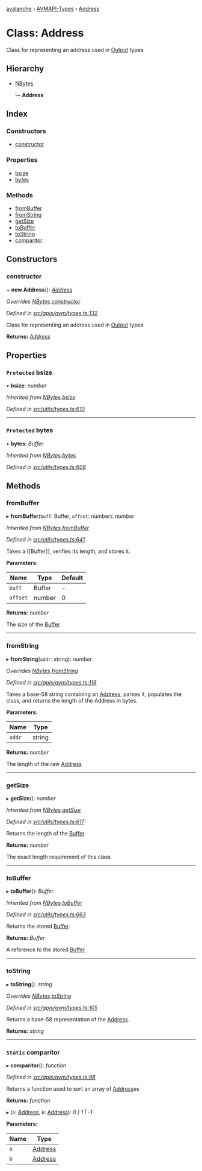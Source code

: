 [avalanche](../README.md) › [AVMAPI-Types](../modules/avmapi_types.md) › [Address](avmapi_types.address.md)

# Class: Address

Class for representing an address used in [Output](avmapi_outputs.output.md) types

## Hierarchy

* [NBytes](utils_types.nbytes.md)

  ↳ **Address**

## Index

### Constructors

* [constructor](avmapi_types.address.md#constructor)

### Properties

* [bsize](avmapi_types.address.md#protected-bsize)
* [bytes](avmapi_types.address.md#protected-bytes)

### Methods

* [fromBuffer](avmapi_types.address.md#frombuffer)
* [fromString](avmapi_types.address.md#fromstring)
* [getSize](avmapi_types.address.md#getsize)
* [toBuffer](avmapi_types.address.md#tobuffer)
* [toString](avmapi_types.address.md#tostring)
* [comparitor](avmapi_types.address.md#static-comparitor)

## Constructors

###  constructor

\+ **new Address**(): *[Address](avmapi_types.address.md)*

*Overrides [NBytes](utils_types.nbytes.md).[constructor](utils_types.nbytes.md#constructor)*

*Defined in [src/apis/avm/types.ts:132](https://github.com/ava-labs/avalanche.js/blob/eabcc2f/src/apis/avm/types.ts#L132)*

Class for representing an address used in [Output](avmapi_outputs.output.md) types

**Returns:** *[Address](avmapi_types.address.md)*

## Properties

### `Protected` bsize

• **bsize**: *number*

*Inherited from [NBytes](utils_types.nbytes.md).[bsize](utils_types.nbytes.md#protected-bsize)*

*Defined in [src/utils/types.ts:610](https://github.com/ava-labs/avalanche.js/blob/eabcc2f/src/utils/types.ts#L610)*

___

### `Protected` bytes

• **bytes**: *Buffer*

*Inherited from [NBytes](utils_types.nbytes.md).[bytes](utils_types.nbytes.md#protected-bytes)*

*Defined in [src/utils/types.ts:608](https://github.com/ava-labs/avalanche.js/blob/eabcc2f/src/utils/types.ts#L608)*

## Methods

###  fromBuffer

▸ **fromBuffer**(`buff`: Buffer, `offset`: number): *number*

*Inherited from [NBytes](utils_types.nbytes.md).[fromBuffer](utils_types.nbytes.md#frombuffer)*

*Defined in [src/utils/types.ts:641](https://github.com/ava-labs/avalanche.js/blob/eabcc2f/src/utils/types.ts#L641)*

Takes a [[Buffer]], verifies its length, and stores it.

**Parameters:**

Name | Type | Default |
------ | ------ | ------ |
`buff` | Buffer | - |
`offset` | number | 0 |

**Returns:** *number*

The size of the [Buffer](https://github.com/feross/buffer)

___

###  fromString

▸ **fromString**(`addr`: string): *number*

*Overrides [NBytes](utils_types.nbytes.md).[fromString](utils_types.nbytes.md#fromstring)*

*Defined in [src/apis/avm/types.ts:116](https://github.com/ava-labs/avalanche.js/blob/eabcc2f/src/apis/avm/types.ts#L116)*

Takes a base-58 string containing an [Address](avmapi_types.address.md), parses it, populates the class, and returns the length of the Address in bytes.

**Parameters:**

Name | Type |
------ | ------ |
`addr` | string |

**Returns:** *number*

The length of the raw [Address](avmapi_types.address.md)

___

###  getSize

▸ **getSize**(): *number*

*Inherited from [NBytes](utils_types.nbytes.md).[getSize](utils_types.nbytes.md#getsize)*

*Defined in [src/utils/types.ts:617](https://github.com/ava-labs/avalanche.js/blob/eabcc2f/src/utils/types.ts#L617)*

Returns the length of the [Buffer](https://github.com/feross/buffer).

**Returns:** *number*

The exact length requirement of this class

___

###  toBuffer

▸ **toBuffer**(): *Buffer*

*Inherited from [NBytes](utils_types.nbytes.md).[toBuffer](utils_types.nbytes.md#tobuffer)*

*Defined in [src/utils/types.ts:663](https://github.com/ava-labs/avalanche.js/blob/eabcc2f/src/utils/types.ts#L663)*

Returns the stored [Buffer](https://github.com/feross/buffer).

**Returns:** *Buffer*

A reference to the stored [Buffer](https://github.com/feross/buffer)

___

###  toString

▸ **toString**(): *string*

*Overrides [NBytes](utils_types.nbytes.md).[toString](utils_types.nbytes.md#tostring)*

*Defined in [src/apis/avm/types.ts:105](https://github.com/ava-labs/avalanche.js/blob/eabcc2f/src/apis/avm/types.ts#L105)*

Returns a base-58 representation of the [Address](avmapi_types.address.md).

**Returns:** *string*

___

### `Static` comparitor

▸ **comparitor**(): *function*

*Defined in [src/apis/avm/types.ts:98](https://github.com/ava-labs/avalanche.js/blob/eabcc2f/src/apis/avm/types.ts#L98)*

Returns a function used to sort an array of [Address](avmapi_types.address.md)es

**Returns:** *function*

▸ (`a`: [Address](avmapi_types.address.md), `b`: [Address](avmapi_types.address.md)): *0 | 1 | -1*

**Parameters:**

Name | Type |
------ | ------ |
`a` | [Address](avmapi_types.address.md) |
`b` | [Address](avmapi_types.address.md) |
